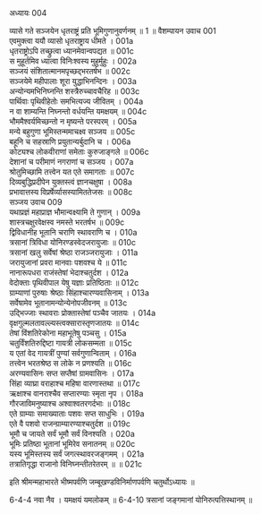 अध्यायः 004

व्यासे गते सञ्जयेन धृतराष्ट्रं प्रति भूमिगुणानुवर्णनम् ॥ 1 ॥
वैशम्पायन उवाच 	001  
एवमुक्त्वा ययौ व्यासो धृतराष्ट्राय धीमते ।	001a  
धृतराष्ट्रोऽपि तच्छ्रुत्वा ध्यानमेवान्वपद्यत ॥	001c  
स मुहूर्तमिव ध्यात्वा विनिःश्वस्य मुहुर्मुहुः ।	002a  
सञ्जयं संशितात्मानमपृच्छद्भरतर्षभ ॥	002c  
सञ्जयेमे महीपालाः शूरा युद्धाभिनन्दिनः ।	003a  
अन्योन्यमभिनिघ्नन्ति शस्त्रैरुच्चावचैरिह ॥	003c  
पार्थिवाः पृथिवीहेतोः समभित्यज्य जीवितम् ।	004a  
न वा शाम्यन्ति निघ्नन्तो वर्धयन्ति यमक्षयम् ॥	004c  
भौममैश्वर्यमिच्छन्तो न मृष्यन्ते परस्परम् ।	005a  
मन्ये बहुगुणा भूमिस्तन्ममाचक्ष्व सञ्जय ॥	005c  
बहूनि च सहस्राणि प्रयुतान्यर्बुदानि च ।	006a  
कोट्यश्च लोकवीराणां समेताः कुरुजाङ्गले ॥	006c  
देशानां च परीमाणं नगराणां च सञ्जय ।	007a  
श्रोतुमिच्छामि तत्त्वेन यत एते समागताः ॥	007c  
दिव्यबुद्धिप्रदीपेन युक्तस्त्वं ज्ञानचक्षुषा ।	008a  
प्रभावात्तस्य विप्रर्षेर्व्यासस्यामिततेजसः ॥	008c  
सञ्जय उवाच 	009  
यथाप्रज्ञं महाप्राज्ञ भौमान्वक्ष्यामि ते गुणान् ।	009a  
शास्त्रचक्षुरवेक्षस्व नमस्ते भरतर्षभ ॥	009c  
द्विविधानीह भूतानि चराणि स्थावराणि च ।	010a  
त्रसानां त्रिविधा योनिरण्डस्वेदजरायुजाः ॥	010c  
त्रसानां खलु सर्वेषां श्रेष्ठा राजञ्जरायुजाः ।	011a  
जरायुजानां प्रवरा मानवाः पशवश्च ये ॥	011c  
नानारूपधरा राजंस्तेषां भेदाश्चतुर्दश ।	012a  
वेदोक्ताः पृथिवीपाल येषु यज्ञाः प्रतिष्ठिताः ॥	012c  
ग्राम्याणां पुरुषाः श्रेष्ठाः सिंहाश्चारण्यवासिनाम् ।	013a  
सर्वेषामेव भूतानामन्योन्येनोपजीवनम् ॥	013c  
उद्भिज्जाः स्थावराः प्रोक्तास्तेषां पञ्चैव जातयः ।	014a  
वृक्षगुल्मलतावल्ल्यस्त्वक्सारास्तृणजातयः ॥	014c  
तेषां विंशतिरेकोना महाभूतेषु पञ्चसु ।	015a  
चतुर्विंशतिरुद्दिष्टा गायत्री लोकसम्मता ॥	015c  
य एतां वेद गायत्रीं पुण्यां सर्वगुणान्विताम् ।	016a  
तत्त्वेन भरतश्रेष्ठ स लोके न प्रणश्यति ॥	016c  
अरण्यवासिनः सप्त सप्तैषां ग्रामवासिनः ।	017a  
सिंहा व्याघ्रा वराहाश्च महिषा वारणास्तथा ॥	017c  
ऋक्षाश्च वानराश्चैव सप्तारण्याः स्मृता नृप ।	018a  
गौरजाविमनुष्याश्च अश्वाश्वतरगर्दभाः ॥	018c  
एते ग्राम्याः समाख्याताः पशवः सप्त साधुभिः ।	019a  
एते वै पशवो राजन्ग्राम्यारण्याश्चतुर्दश ॥	019c  
भूमौ च जायते सर्वं भूमौ सर्वं विनश्यति ।	020a  
भूमिः प्रतिष्ठा भूतानां भूमिरेव सनातनम् ॥	020c  
यस्य भूमिस्तस्य सर्वं जगत्स्थावरजङ्गमम् ।	021a  
तत्रातिगृद्धा राजानो विनिघ्नन्तीतरेतरम् ॥ ॥	021c  

इति श्रीमन्महाभारते भीष्मपर्वणि जम्बूखण्डविनिर्माणपर्वणि चतुर्थोऽध्यायः ॥

6-4-4 नवा नैव । यमक्षयं यमलोकम् ॥ 6-4-10 त्रसानां जङ्गमानां योनिरुत्पत्तिस्थानम् ॥
